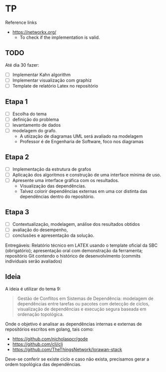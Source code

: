 # TP

Reference links
- https://networkx.org/
    - To check if the implementation is valid.

## TODO

Até dia 30 fazer:
- [ ] Implementar Kahn algorithm
- [ ] Implementar visualização com graphiz
- [ ] Template de relatório Latex no repositório

## Etapa 1

- [ ] Escolha do tema
- [ ] definição do problema
- [ ] levantamento de dados 
- [ ] modelagem do grafo.
    - A utiização de diagramas UML será avaliado na modelagem
    - Professor é de Engenharia de Software, foco nos diagramas

## Etapa 2


- [ ] Implementação da estrutura de grafos
- [ ] Aplicação dos algoritmos e construção de uma interface mínima de uso. 
- [ ] Apresente uma interface gráfica com os resultados.
    - Visualização das dependências.
    - Talvez colorir dependências externas em uma cor distinta das dependências dentro do repositório.


## Etapa 3


- [ ] Contextualização, modelagem, análise dos resultados obtidos 
- [ ] avaliação do desempenho,
- [ ] conclusões e apresentação da solução.

Entregáveis: Relatório técnico em LATEX usando o template oficial da SBC (obrigatório);
apresentação oral com demonstração da ferramenta; repositório Git contendo o histórico
de desenvolvimento (commits individuais serão avaliados)



## Ideia

A ideia é utilizar do tema 9:

> Gestão de Conflitos em Sistemas de Dependência: modelagem de dependências entre tarefas ou pacotes com detecção de
> ciclos, visualização de dependências e execução segura baseada em ordenação topológica.

Onde o objetivo é analisar as dependências internas e externas de repositórios escritos em golang, tais como:
- https://github.com/nicholaspcr/gode
- https://github.com/cli/cli
- https://github.com/TheThingsNetwork/lorawan-stack

Deve-se conferir se existe ciclo e caso não exista, precisamos gerar a ordem topológica das dependências.

